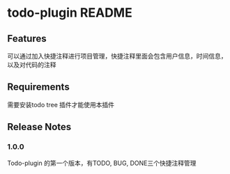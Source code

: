 # todo-plugin README

## Features

可以通过加入快捷注释进行项目管理，快捷注释里面会包含用户信息，时间信息，以及对代码的注释

## Requirements

需要安装todo tree 插件才能使用本插件


## Release Notes


### 1.0.0

Todo-plugin 的第一个版本，有TODO, BUG, DONE三个快捷注释管理
